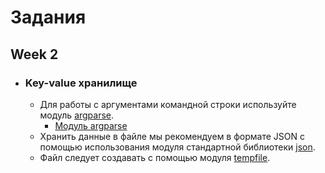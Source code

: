 # Задания

## Week 2
- ### Key-value хранилище

  - Для работы с аргументами командной строки используйте модуль [argparse](https://docs.python.org/3/howto/argparse.html). 
    - [Модуль argparse](https://pyneng.readthedocs.io/ru/latest/book/12_useful_modules/argparse.html)
  - Хранить данные в файле мы рекомендуем в формате JSON с помощью использования модуля стандартной библиотеки  [json](https://docs.python.org/3/library/json.html).
  - Файл следует создавать с помощью модуля [tempfile](https://docs.python.org/3/library/tempfile.html).

